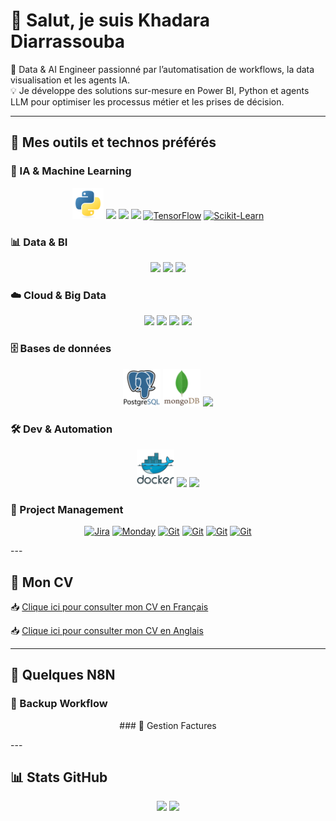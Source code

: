 # 👋 Salut, je suis Khadara Diarrassouba

🚀 Data & AI Engineer passionné par l’automatisation de workflows, la data visualisation et les agents IA.  
💡 Je développe des solutions sur-mesure en Power BI, Python et agents LLM pour optimiser les processus métier et les prises de décision.

---

## 💾 Mes outils et technos préférés

### 🤖 IA & Machine Learning  
<p align="center">
  <a href="https://www.python.org" target="_blank"><img src="https://raw.githubusercontent.com/devicons/devicon/master/icons/python/python-original.svg" width="50"/></a>
  <a href="https://pytorch.org/" target="_blank"><img src="https://www.vectorlogo.zone/logos/pytorch/pytorch-icon.svg" width="50"/></a>
  <a href="https://huggingface.co/" target="_blank"><img src="https://huggingface.co/datasets/huggingface/brand-assets/resolve/main/hf-logo.svg" width="50"/></a>
  <a href="https://langchain.com/" target="_blank"><img src="https://cdn.botpenguin.com/assets/website/1700940849777_e0b2d37510.webp" width="60"/></a>
  <a href="https://www.tensorflow.org/" target="_blank"><img src="https://www.vectorlogo.zone/logos/tensorflow/tensorflow-icon.svg" alt="TensorFlow" width="50" height="50"/></a>
  <a href="https://scikit-learn.org/" target="_blank"><img src="https://upload.wikimedia.org/wikipedia/commons/0/05/Scikit_learn_logo_small.svg" alt="Scikit-Learn" width="60" height="60"/></a>
</p>

### 📊 Data & BI  
<p align="center">
  <a href="https://powerbi.microsoft.com/" target="_blank"><img src="https://upload.wikimedia.org/wikipedia/commons/c/cf/New_Power_BI_Logo.svg" width="50"/></a>
  <a href="https://www.tableau.com/" target="_blank"><img src="https://logo-marque.com/wp-content/uploads/2021/10/Tableau-Logo.png" width="80"/></a>
  <a href="https://www.dataiku.com/" target="_blank"><img src="https://upload.wikimedia.org/wikipedia/fr/9/91/Dataiku_logo.png" width="70"/></a>
</p>

### ☁️ Cloud & Big Data  
<p align="center">
  <a href="https://azure.microsoft.com/" target="_blank"><img src="https://techfieldday.com/wp-content/uploads/2023/05/2016-09-30-Microsoft-Azure-Logo.png" width="100"/></a>
  <a href="https://hadoop.apache.org/" target="_blank"><img src="https://upload.wikimedia.org/wikipedia/commons/thumb/3/38/Hadoop_logo_new.svg/1280px-Hadoop_logo_new.svg.png" width="110"/></a>
  <a href="https://spark.apache.org/" target="_blank"><img src="https://upload.wikimedia.org/wikipedia/commons/thumb/f/f3/Apache_Spark_logo.svg/2560px-Apache_Spark_logo.svg.png" width="110"/></a>
  <a href="https://kafka.apache.org/" target="_blank"><img src="https://miro.medium.com/v2/resize:fit:625/0*kdp_y7VTwZ-499q6.png" width="100"/></a>
</p>

### 🗄️ Bases de données  
<p align="center">
  <a href="https://www.postgresql.org/" target="_blank"><img src="https://raw.githubusercontent.com/devicons/devicon/master/icons/postgresql/postgresql-original-wordmark.svg" width="60"/></a>
  <a href="https://www.mongodb.com/" target="_blank"><img src="https://raw.githubusercontent.com/devicons/devicon/master/icons/mongodb/mongodb-original-wordmark.svg" width="60"/></a>
  <a href="https://neo4j.com/" target="_blank"><img src="https://upload.wikimedia.org/wikipedia/commons/e/e5/Neo4j-logo_color.png" width="70"/></a>
</p>

### 🛠️ Dev & Automation  
<p align="center">
  <a href="https://docker.com/" target="_blank"><img src="https://raw.githubusercontent.com/devicons/devicon/master/icons/docker/docker-original-wordmark.svg" width="60"/></a>
  <a href="https://git-scm.com/" target="_blank"><img src="https://www.vectorlogo.zone/logos/git-scm/git-scm-icon.svg" width="50"/></a>
  <a href="https://n8n.io/" target="_blank"><img src="https://upload.wikimedia.org/wikipedia/commons/5/53/N8n-logo-new.svg" width="60"/></a>
</p>

### 🏢 Project Management
<p align="center">
  <a href="https://www.scrum.org" target="_blank"><img src="https://cdn.worldvectorlogo.com/logos/scrumorg-1.svg" alt="Jira" width="80" height="60"/></a>
  <a href="https://www.atlassian.com/software/jira" target="_blank"><img src="https://upload.wikimedia.org/wikipedia/commons/thumb/8/8a/Jira_Logo.svg/800px-Jira_Logo.svg.png" alt="Monday" width="90" height="40"/></a>
  <a href="https://monday.com/l/" target="_blank"><img src="https://upload.wikimedia.org/wikipedia/commons/thumb/c/c6/Monday_logo.svg/2560px-Monday_logo.svg.png" alt="Git" width="160" height="40"/></a>
  <a href="https://git-scm.com/" target="_blank"><img src="https://www.vectorlogo.zone/logos/git-scm/git-scm-icon.svg" alt="Git" width="60" height="60"/></a>
  <a href="https://about.gitlab.com" target="_blank"><img src="https://www.logiciel-libre.org/stock/img/product/gitlab-stackedwmnobg.png" alt="Git" width="60" height="60"/></a>
  <a href="https://github.com" target="_blank"><img src="https://logo-marque.com/wp-content/uploads/2020/12/GitHub-Logo.png" alt="Git" width="90" height="60"/></a>
</p>
---

## 📄 Mon CV

📥 [Clique ici pour consulter mon CV en Français](https://github.com/RedakArraid/RedakArraid/blob/main/Khadara%20Diarrassouba.pdf)

📥 [Clique ici pour consulter mon CV en Anglais ](https://github.com/RedakArraid/RedakArraid/blob/main/Khadara%20Diarrassouba%20EN.pdf)

---

## 📄 Quelques N8N
### 🏢 Backup Workflow
<p align="center">
  <a href="https://github.com/RedakArraid/RedakArraid/blob/main/Backup%20Workflow.png" width="60"/></a>
### 🏢 Gestion Factures
</p>
  <a href="https://github.com/RedakArraid/RedakArraid/blob/main/Gestion%20Factures.png" width="60"/></a>
</p>
---



## 📊 Stats GitHub

<p align="center">
  <img src="https://github-readme-streak-stats.herokuapp.com/?user=RedakArraid&theme=default" />
  <img src="https://github-readme-stats.vercel.app/api/top-langs/?username=RedakArraid&layout=compact" />
</p>
